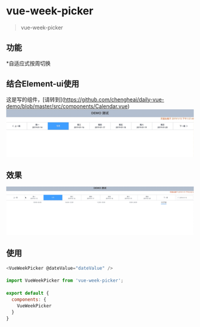 # vue-week-picker

> vue-week-picker
## 功能
*自适应式按周切换
## 结合Element-ui使用

这是写的组件，\[请转到](https://github.com/chengheai/daily-vue-demo/blob/master/src/components/Calendar.vue)
![](https://github.com/chengheai/review-demo-image/blob/master/2019-01-15%2014-00-09.2019-01-15%2014_01_04.gif?raw=true)
## 效果
![](https://github.com/chengheai/review-demo-image/blob/master/2019-01-15%2014-03-05.2019-01-15%2014_03_49.gif?raw=true)
## 使用
``` javascript
<VueWeekPicker @dateValue="dateValue" />

import VueWeekPicker from 'vue-week-picker';

export default {
  components: {
    VueWeekPicker
  }
}

```
